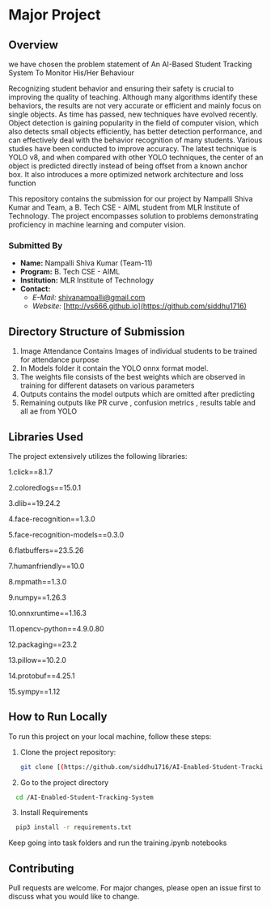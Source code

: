 # Major Project 

## Overview

we have chosen the problem statement of An AI-Based Student Tracking System To Monitor His/Her Behaviour

Recognizing student behavior and ensuring their safety is crucial to improving the quality of teaching. Although many algorithms identify these behaviors, the results are not very accurate or efficient and mainly focus on single objects. As time has passed, new techniques have evolved recently. Object detection is gaining popularity in the field of computer vision, which also detects small objects efficiently, has better detection performance, and can effectively deal with the behavior recognition of many students. Various studies have been conducted to improve accuracy. The latest technique is YOLO v8, and when compared with other YOLO techniques, the center of an object is predicted directly instead of being offset from a known anchor box. It also introduces a more optimized network architecture and loss function

This repository contains the submission for our project by Nampalli Shiva Kumar and Team, a B. Tech CSE - AIML student from MLR Institute of Technology. The project encompasses solution to problems demonstrating proficiency in machine learning and computer vision.

### Submitted By

- **Name:** Nampalli Shiva Kumar (Team-11)
- **Program:** B. Tech CSE - AIML
- **Institution:** MLR Institute of Technology
- **Contact:** 
  - *E-Mail:* shivanampalli@gmail.com
  - *Website:* [http://vs666.github.io](https://github.com/siddhu1716)

## Directory Structure of Submission

1. Image Attendance Contains Images of individual students to be trained for attendance purpose
2. In Models folder it contain the YOLO onnx format model.
3. The weights file consists of the best weights which are observed in training for different datasets on various parameters
4. Outputs contains the model outputs which are omitted after predicting
5. Remaining outputs like PR curve , confusion metrics , results table and all ae from YOLO
   

## Libraries Used

The project extensively utilizes the following libraries:

1.click==8.1.7

2.coloredlogs==15.0.1

3.dlib==19.24.2

4.face-recognition==1.3.0

5.face-recognition-models==0.3.0

6.flatbuffers==23.5.26

7.humanfriendly==10.0

8.mpmath==1.3.0

9.numpy==1.26.3

10.onnxruntime==1.16.3

11.opencv-python==4.9.0.80

12.packaging==23.2

13.pillow==10.2.0

14.protobuf==4.25.1

15.sympy==1.12

## How to Run Locally

To run this project on your local machine, follow these steps:

1. Clone the project repository:

   ```bash
   git clone [(https://github.com/siddhu1716/AI-Enabled-Student-Tracking-System.git)]
2. Go to the project directory

```bash
  cd /AI-Enabled-Student-Tracking-System
```

3. Install Requirements

```bash
  pip3 install -r requirements.txt
```
Keep going into task folders and run the training.ipynb notebooks

## Contributing

Pull requests are welcome. For major changes, please open an issue first
to discuss what you would like to change.
